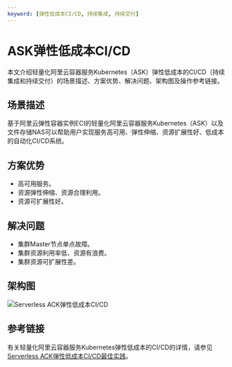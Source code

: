```yaml
---
keyword: [弹性低成本CI/CD, 持续集成, 持续交付]
---
```


# ASK弹性低成本CI/CD

本文介绍轻量化阿里云容器服务Kubernetes（ASK）弹性低成本的CI/CD（持续集成和持续交付）的场景描述、方案优势、解决问题、架构图及操作参考链接。

## 场景描述

基于阿里云弹性容器实例ECI的轻量化阿里云容器服务Kubernetes（ASK）以及文件存储NAS可以帮助用户实现服务高可用、弹性伸缩、资源扩展性好、低成本的自动化CI/CD系统。

## 方案优势

-   高可用服务。
-   资源弹性伸缩、资源合理利用。
-   资源可扩展性好。

## 解决问题

-   集群Master节点单点故障。
-   集群资源利用率低、资源有浪费。
-   集群资源可扩展性差。

## 架构图

![ Serverless ACK弹性低成本CI/CD](https://help-static-aliyun-doc.aliyuncs.com/assets/img/zh-CN/6663659951/p82687.jpg)

## 参考链接

有关轻量化阿里云容器服务Kubernetes弹性低成本的CI/CD的详情，请参见[Serverless ACK弹性低成本CI/CD最佳实践](https://www.aliyun.com/acts/best-practice/preview?id=77451)。

